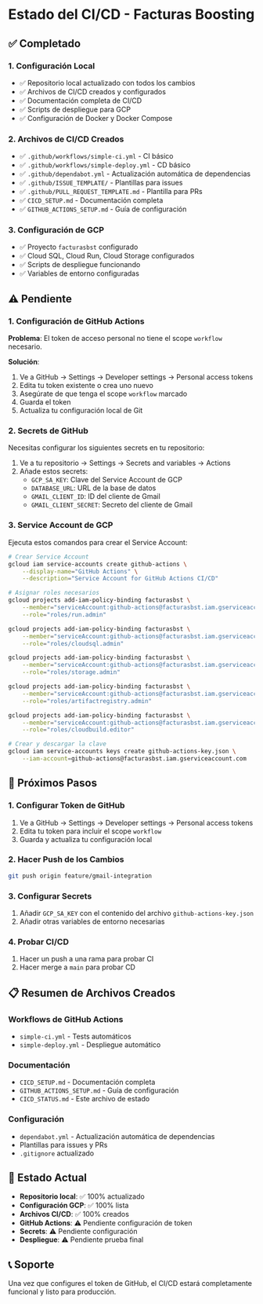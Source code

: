 # Estado del CI/CD - Facturas Boosting

## ✅ Completado

### 1. Configuración Local
- ✅ Repositorio local actualizado con todos los cambios
- ✅ Archivos de CI/CD creados y configurados
- ✅ Documentación completa de CI/CD
- ✅ Scripts de despliegue para GCP
- ✅ Configuración de Docker y Docker Compose

### 2. Archivos de CI/CD Creados
- ✅ `.github/workflows/simple-ci.yml` - CI básico
- ✅ `.github/workflows/simple-deploy.yml` - CD básico
- ✅ `.github/dependabot.yml` - Actualización automática de dependencias
- ✅ `.github/ISSUE_TEMPLATE/` - Plantillas para issues
- ✅ `.github/PULL_REQUEST_TEMPLATE.md` - Plantilla para PRs
- ✅ `CICD_SETUP.md` - Documentación completa
- ✅ `GITHUB_ACTIONS_SETUP.md` - Guía de configuración

### 3. Configuración de GCP
- ✅ Proyecto `facturasbst` configurado
- ✅ Cloud SQL, Cloud Run, Cloud Storage configurados
- ✅ Scripts de despliegue funcionando
- ✅ Variables de entorno configuradas

## ⚠️ Pendiente

### 1. Configuración de GitHub Actions
**Problema**: El token de acceso personal no tiene el scope `workflow` necesario.

**Solución**:
1. Ve a GitHub → Settings → Developer settings → Personal access tokens
2. Edita tu token existente o crea uno nuevo
3. Asegúrate de que tenga el scope `workflow` marcado
4. Guarda el token
5. Actualiza tu configuración local de Git

### 2. Secrets de GitHub
Necesitas configurar los siguientes secrets en tu repositorio:

1. Ve a tu repositorio → Settings → Secrets and variables → Actions
2. Añade estos secrets:
   - `GCP_SA_KEY`: Clave del Service Account de GCP
   - `DATABASE_URL`: URL de la base de datos
   - `GMAIL_CLIENT_ID`: ID del cliente de Gmail
   - `GMAIL_CLIENT_SECRET`: Secreto del cliente de Gmail

### 3. Service Account de GCP
Ejecuta estos comandos para crear el Service Account:

```bash
# Crear Service Account
gcloud iam service-accounts create github-actions \
    --display-name="GitHub Actions" \
    --description="Service Account for GitHub Actions CI/CD"

# Asignar roles necesarios
gcloud projects add-iam-policy-binding facturasbst \
    --member="serviceAccount:github-actions@facturasbst.iam.gserviceaccount.com" \
    --role="roles/run.admin"

gcloud projects add-iam-policy-binding facturasbst \
    --member="serviceAccount:github-actions@facturasbst.iam.gserviceaccount.com" \
    --role="roles/cloudsql.admin"

gcloud projects add-iam-policy-binding facturasbst \
    --member="serviceAccount:github-actions@facturasbst.iam.gserviceaccount.com" \
    --role="roles/storage.admin"

gcloud projects add-iam-policy-binding facturasbst \
    --member="serviceAccount:github-actions@facturasbst.iam.gserviceaccount.com" \
    --role="roles/artifactregistry.admin"

gcloud projects add-iam-policy-binding facturasbst \
    --member="serviceAccount:github-actions@facturasbst.iam.gserviceaccount.com" \
    --role="roles/cloudbuild.editor"

# Crear y descargar la clave
gcloud iam service-accounts keys create github-actions-key.json \
    --iam-account=github-actions@facturasbst.iam.gserviceaccount.com
```

## 🚀 Próximos Pasos

### 1. Configurar Token de GitHub
1. Ve a GitHub → Settings → Developer settings → Personal access tokens
2. Edita tu token para incluir el scope `workflow`
3. Guarda y actualiza tu configuración local

### 2. Hacer Push de los Cambios
```bash
git push origin feature/gmail-integration
```

### 3. Configurar Secrets
1. Añadir `GCP_SA_KEY` con el contenido del archivo `github-actions-key.json`
2. Añadir otras variables de entorno necesarias

### 4. Probar CI/CD
1. Hacer un push a una rama para probar CI
2. Hacer merge a `main` para probar CD

## 📋 Resumen de Archivos Creados

### Workflows de GitHub Actions
- `simple-ci.yml` - Tests automáticos
- `simple-deploy.yml` - Despliegue automático

### Documentación
- `CICD_SETUP.md` - Documentación completa
- `GITHUB_ACTIONS_SETUP.md` - Guía de configuración
- `CICD_STATUS.md` - Este archivo de estado

### Configuración
- `dependabot.yml` - Actualización automática de dependencias
- Plantillas para issues y PRs
- `.gitignore` actualizado

## 🎯 Estado Actual
- **Repositorio local**: ✅ 100% actualizado
- **Configuración GCP**: ✅ 100% lista
- **Archivos CI/CD**: ✅ 100% creados
- **GitHub Actions**: ⚠️ Pendiente configuración de token
- **Secrets**: ⚠️ Pendiente configuración
- **Despliegue**: ⚠️ Pendiente prueba final

## 📞 Soporte
Una vez que configures el token de GitHub, el CI/CD estará completamente funcional y listo para producción.

